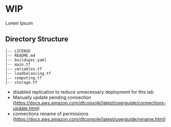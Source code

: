 # WIP

Lorem Ipsum

## Directory Structure

```shell
|-- LICENSE
|-- README.md
|-- buildspec.yaml
|-- main.tf
|-- variables.tf
|-- loadbalancing.tf
|-- computing.tf
|-- storage.tf
```

- disabled replication to reduce unnecessary deployment for this lab
- Manually update pending connection (https://docs.aws.amazon.com/dtconsole/latest/userguide/connections-update.html)
- connections rename of permissions (https://docs.aws.amazon.com/dtconsole/latest/userguide/rename.html)
